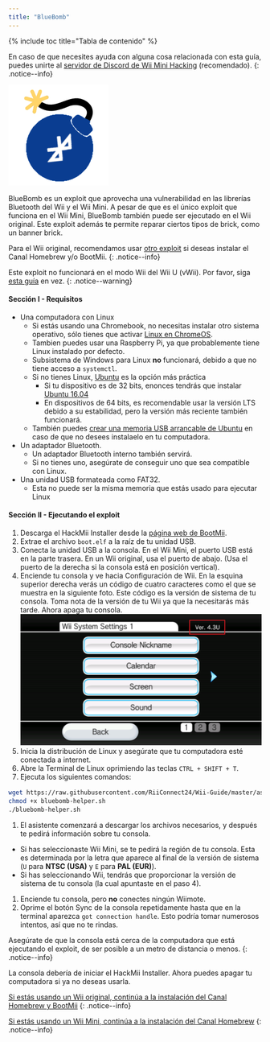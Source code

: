 ```yaml
---
title: "BlueBomb"
---
```


{% include toc title="Tabla de contenido" %}

En caso de que necesites ayuda con alguna cosa relacionada con esta guía, puedes unirte al [servidor de Discord de Wii Mini Hacking](https://discord.gg/6ryxnkS) (recomendado).
{: .notice--info}

![BlueBomb](/images/bluebomb.png)

BlueBomb es un exploit que aprovecha una vulnerabilidad en las librerías Bluetooth del Wii y el Wii Mini. A pesar de que es el único exploit que funciona en el Wii Mini, BlueBomb también puede ser ejecutado en el Wii original. Este exploit además te permite reparar ciertos tipos de brick, como un banner brick.

Para el Wii original, recomendamos usar [otro exploit](/get-started) si deseas instalar el Canal Homebrew y/o BootMii.
{: .notice--info}

Este exploit no funcionará en el modo Wii del Wii U (vWii). Por favor, siga [esta guía](https://wiiuguide.xyz/#/vwii-modding) en vez.
{: .notice--warning}

#### Sección I - Requisitos
- Una computadora con Linux
  - Si estás usando una Chromebook, no necesitas instalar otro sistema operativo, sólo tienes que activar [Linux en ChromeOS](https://support.google.com/chromebook/answer/9145439?hl=es).
  - Tambien puedes usar una Raspberry Pi, ya que probablemente tiene Linux instalado por defecto.
  - Subsistema de Windows para Linux **no** funcionará, debido a que no tiene acceso a `systemctl`.
  - Si no tienes Linux, [Ubuntu](https://ubuntu.com/download/desktop) es la opción más práctica
    - Si tu dispositivo es de 32 bits, enonces tendrás que instalar [Ubuntu 16.04](http://releases.ubuntu.com/16.04/)
    - En dispositivos de 64 bits, es recomendable usar la versión LTS debido a su estabilidad, pero la versión más reciente también funcionará.
  - También puedes [crear una memoria USB arrancable de Ubuntu](https://ubuntu.com/tutorials/tutorial-create-a-usb-stick-on-windows#1-overview) en caso de que no desees instalaelo en tu computadora.
- Un adaptador Bluetooth.
  - Un adaptador Bluetooth interno también servirá.
  - Si no tienes uno, asegúrate de conseguir uno que sea compatible con Linux.
- Una unidad USB formateada como FAT32.
  - Esta no puede ser la misma memoria que estás usado para ejecutar Linux

#### Sección II - Ejecutando el exploit
1. Descarga el HackMii Installer desde la [página web de BootMii](https://bootmii.org/download/).
1. Extrae el archivo `boot.elf` a la raíz de tu unidad USB.
1. Conecta la unidad USB a la consola. En el Wii Mini, el puerto USB está en la parte trasera. En un Wii original, usa el puerto de abajo. (Usa el puerto de la derecha si la consola está en posición vertical).
1. Enciende tu consola y ve hacia Configuración de Wii. En la esquina superior derecha verás un código de cuatro caracteres como el que se muestra en la siguiente foto. Este código es la versión de sistema de tu consola. Toma nota de la versión de tu Wii ya que la necesitarás más tarde. Ahora apaga tu consola. ![Verifica la versión de tu Wii](/images/Wii/SystemMenuVersion.png)
1. Inicia la distribución de Linux y asegúrate que tu computadora esté conectada a internet.
1. Abre la Terminal de Linux oprimiendo las teclas `CTRL + SHIFT + T`.
1. Ejecuta los siguientes comandos:
```bash
wget https://raw.githubusercontent.com/RiiConnect24/Wii-Guide/master/assets/files/bluebomb-helper.sh
chmod +x bluebomb-helper.sh
./bluebomb-helper.sh
```
1. El asistente comenzará a descargar los archivos necesarios, y después te pedirá información sobre tu consola.
  - Si has seleccionaste Wii Mini, se te pedirá la región de tu consola. Esta es determinada por la letra que aparece al final de la versión de sistema (`U` para **NTSC (USA)** y `E` para **PAL (EUR)**).
  - Si has seleccionando Wii, tendrás que proporcionar la versión de sistema de tu consola (la cual apuntaste en el paso 4).
1. Enciende tu consola, pero **no** conectes ningún Wiimote.
1. Oprime el botón Sync de la consola repetidamente hasta que en la terminal aparezca `got connection handle`. Esto podría tomar numerosos intentos, así que no te rindas.

Asegúrate de que la consola está cerca de la computadora que está ejecutando el exploit, de ser posible a un metro de distancia o menos.
{: .notice--info}

La consola debería de iniciar el HackMii Installer. Ahora puedes apagar tu computadora si ya no deseas usarla.

[Si estás usando un Wii original, continúa a la instalación del Canal Homebrew y BootMii](hbc)
{: .notice--info}

[Si estás usando un Wii Mini, continúa a la instalación del Canal Homebrew](hbc-mini)
{: .notice--info}
